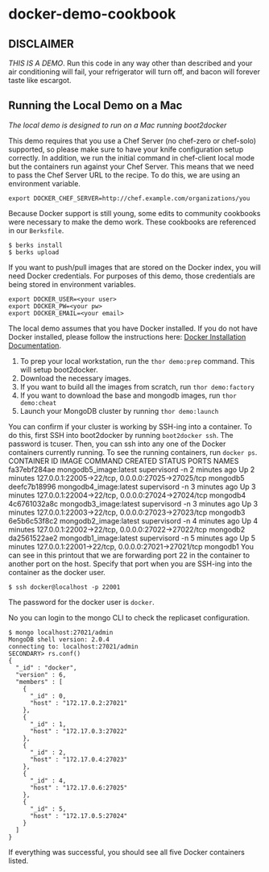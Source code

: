 # docker-demo-cookbook

## DISCLAIMER
*THIS IS A DEMO*. Run this code in any way other than described and your 
air conditioning will fail, your refrigerator will turn off, and bacon will 
forever taste like escargot.

## Running the Local Demo on a Mac
*The local demo is designed to run on a Mac running boot2docker*

This demo requires that you use a Chef Server (no chef-zero or chef-solo) supported,
so please make sure to have your knife configuration setup correctly. In addition, we run
the initial command in chef-client local mode but the containers run against your Chef Server. 
This means that we need to pass the Chef Server URL to the recipe. To do this, we are using an 
environment variable. 

    export DOCKER_CHEF_SERVER=http://chef.example.com/organizations/you

Because Docker support is still young, some edits to community cookbooks were necessary to make
the demo work. These cookbooks are referenced in our `Berksfile`.

    $ berks install
    $ berks upload

If you want to push/pull images that are stored on the Docker index, you will need
Docker credentials. For purposes of this demo, those credentials are being stored
in environment variables.

    export DOCKER_USER=<your user>
    export DOCKER_PW=<your pw>
    export DOCKER_EMAIL=<your email>

The local demo assumes that you have Docker installed. If you do not have Docker installed, 
please follow the instructions here: [Docker Installation Documentation](https://www.docker.io/gettingstarted/#h_installation).

1. To prep your local workstation, run the `thor demo:prep` command. This will setup boot2docker.
2. Download the necessary images.
  1. If you want to build all the images from scratch, run `thor demo:factory`
  2. If you want to download the base and mongodb images, run `thor demo:cheat`
3. Launch your MongoDB cluster by running `thor demo:launch`

You can confirm if your cluster is working by SSH-ing into a container. To do this, first SSH
into boot2docker by running `boot2docker ssh`. The password is tcuser. Then, you can ssh into any one
of the Docker containers currently running. To see the running containers, run `docker ps`. 
    CONTAINER ID        IMAGE                   COMMAND             CREATED             STATUS              PORTS                                               NAMES
    fa37ebf284ae        mongodb5_image:latest   supervisord -n      2 minutes ago       Up 2 minutes        127.0.0.1:22005->22/tcp, 0.0.0.0:27025->27025/tcp   mongodb5
    deefc7b18996        mongodb4_image:latest   supervisord -n      3 minutes ago       Up 3 minutes        127.0.0.1:22004->22/tcp, 0.0.0.0:27024->27024/tcp   mongodb4
    4c6761032a8c        mongodb3_image:latest   supervisord -n      3 minutes ago       Up 3 minutes        127.0.0.1:22003->22/tcp, 0.0.0.0:27023->27023/tcp   mongodb3
    6e5b6c53f8c2        mongodb2_image:latest   supervisord -n      4 minutes ago       Up 4 minutes        127.0.0.1:22002->22/tcp, 0.0.0.0:27022->27022/tcp   mongodb2
    da2561522ae2        mongodb1_image:latest   supervisord -n      5 minutes ago       Up 5 minutes        127.0.0.1:22001->22/tcp, 0.0.0.0:27021->27021/tcp   mongodb1
You can see in this printout that we are forwarding port 22 in the container to another port on the host. 
Specify that port when you are SSH-ing into the container as the docker user. 

    $ ssh docker@localhost -p 22001

The password for the docker user is `docker`.

No you can login to the mongo CLI to check the replicaset configuration. 

    $ mongo localhost:27021/admin
    MongoDB shell version: 2.0.4
    connecting to: localhost:27021/admin
    SECONDARY> rs.conf()
    {
      "_id" : "docker",
      "version" : 6,
      "members" : [
        {
          "_id" : 0,
          "host" : "172.17.0.2:27021"
        },
        {
          "_id" : 1,
          "host" : "172.17.0.3:27022"
        },
        {
          "_id" : 2,
          "host" : "172.17.0.4:27023"
        },
        {
          "_id" : 4,
          "host" : "172.17.0.6:27025"
        },
        {
          "_id" : 5,
          "host" : "172.17.0.5:27024"
        }
      ]
    }

If everything was successful, you should see all five Docker containers listed. 



